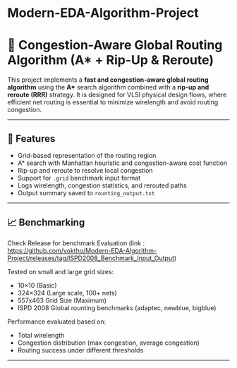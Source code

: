 # Modern-EDA-Algorithm-Project
# 🚀 Congestion-Aware Global Routing Algorithm (A* + Rip-Up & Reroute)

This project implements a **fast and congestion-aware global routing algorithm** using the **A\*** search algorithm combined with a **rip-up and reroute (RRR)** strategy. It is designed for VLSI physical design flows, where efficient net routing is essential to minimize wirelength and avoid routing congestion.

---

## 📌 Features

- Grid-based representation of the routing region
- A* search with Manhattan heuristic and congestion-aware cost function
- Rip-up and reroute to resolve local congestion
- Support for `.grid` benchmark input format
- Logs wirelength, congestion statistics, and rerouted paths
- Output summary saved to `rounting_output.txt`

---

## 📈 Benchmarking

Check Release for benchmark Evaluation (link : https://github.com/voktho/Modern-EDA-Algorithm-Project/releases/tag/ISPD2008_Benchmark_Input_Output)

Tested on small and large grid sizes:
- 10×10 (Basic)
- 324×324 (Large scale, 100+ nets)
- 557x463 Grid Size (Maximum)
- ISPD 2008 Global rounting benchmarks (adaptec, newblue, bigblue)
  
Performance evaluated based on:
- Total wirelength
- Congestion distribution (max congestion, average congestion)
- Routing success under different thresholds

---
